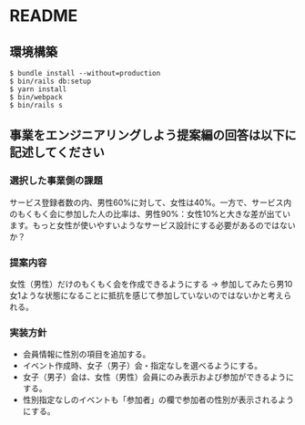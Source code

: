 # README

## 環境構築
```
$ bundle install --without=production
$ bin/rails db:setup
$ yarn install
$ bin/webpack
$ bin/rails s
```

## 事業をエンジニアリングしよう提案編の回答は以下に記述してください

### 選択した事業側の課題
サービス登録者数の内、男性60%に対して、女性は40%。一方で、サービス内のもくもく会に参加した人の比率は、男性90%：女性10%と大きな差が出ています。もっと女性が使いやすいようなサービス設計にする必要があるのではないか？

### 提案内容
女性（男性）だけのもくもく会を作成できるようにする
→ 参加してみたら男10女1ような状態になることに抵抗を感じて参加していないのではないかと考えられる。

### 実装方針
* 会員情報に性別の項目を追加する。
* イベント作成時、女子（男子）会・指定なしを選べるようにする。
* 女子（男子）会は、女性（男性）会員にのみ表示および参加ができるようにする。
* 性別指定なしのイベントも「参加者」の欄で参加者の性別が表示されるようにする。